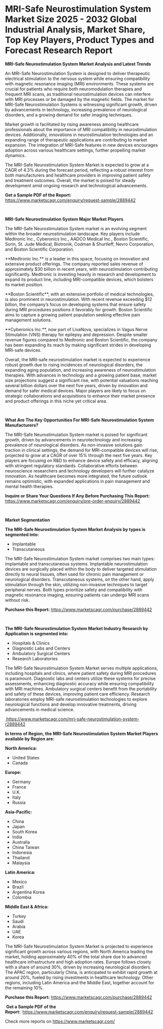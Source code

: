 <p><h1>MRI-Safe Neurostimulation System Market Size 2025 - 2032 Global Industrial Analysis, Market Share, Top Key Players, Product Types and Forecast Research Report</h1></p><p><strong>MRI-Safe Neurostimulation System Market Analysis and Latest Trends</strong></p>
<p><p>An MRI-Safe Neurostimulation System is designed to deliver therapeutic electrical stimulation to the nervous system while ensuring compatibility with magnetic resonance imaging (MRI) environments. These systems are crucial for patients who require both neuromodulation therapies and frequent MRI scans, as traditional neurostimulation devices can interfere with MRI processes or be damaged by the magnetic fields. The market for MRI-Safe Neurostimulation Systems is witnessing significant growth, driven by advancements in technology, increasing prevalence of neurological disorders, and a growing demand for safer imaging techniques.</p><p>Market growth is facilitated by rising awareness among healthcare professionals about the importance of MRI compatibility in neurostimulation devices. Additionally, innovations in neurostimulation technologies and an expanding range of therapeutic applications are contributing to market expansion. The integration of MRI-Safe features in new devices encourages adoption across various healthcare settings, further propelling market dynamics. </p><p>The MRI-Safe Neurostimulation System Market is expected to grow at a CAGR of 4.3% during the forecast period, reflecting a robust interest from both manufacturers and healthcare providers in improving patient safety and treatment outcomes. Overall, the market is poised for steady development amid ongoing research and technological advancements.</p></p>
<p><strong>Get a Sample PDF of the Report:&nbsp;</strong> <a href="https://www.marketscagr.com/enquiry/request-sample/2889442?utm_campaign=3095&utm_medium=2&utm_source=Github&utm_content=ia&utm_term=14032025&utm_id=mri-safe-neurostimulation-system">https://www.marketscagr.com/enquiry/request-sample/2889442</a></p>
<p>&nbsp;</p>
<p><strong>MRI-Safe Neurostimulation System Major Market Players</strong></p>
<p><p>The MRI-Safe Neurostimulation System market is an evolving segment within the broader neurostimulation landscape. Key players include Medtronic Inc., Cyberonics Inc., AADCO Medical Inc., Boston Scientific, Sorin, St. Jude Medical, Biotronik, Codman & Shurtleff, Nevro Corporation, and Boston Scientific Corporation.</p><p>**Medtronic Inc.** is a leader in this space, focusing on innovation and extensive product offerings. The company reported sales revenue of approximately $30 billion in recent years, with neurostimulation contributing significantly. Medtronic is investing heavily in research and development to expand its product line, including MRI-compatible devices, which bolsters its market position.</p><p>**Boston Scientific**, with an extensive portfolio of medical technologies, is also prominent in neurostimulation. With recent revenue exceeding $12 billion, the company’s focus on developing systems that ensure safety during MRI procedures positions it favorably for growth. Boston Scientific aims to capture a growing patient population seeking effective pain management solutions.</p><p>**Cyberonics Inc.**, now part of LivaNova, specializes in Vagus Nerve Stimulation (VNS) therapy for epilepsy and depression. Despite smaller revenue figures compared to Medtronic and Boston Scientific, the company has been expanding its reach by making significant strides in developing MRI-safe devices.</p><p>Overall, the MRI-safe neurostimulation market is expected to experience robust growth due to rising incidences of neurological disorders, the expanding aging population, and increasing awareness of neurostimulation therapies. With advances in technology and a growing patient base, market size projections suggest a significant rise, with potential valuations reaching several billion dollars over the next five years, driven by innovation and demand for safer medical devices. Major players are likely to focus on strategic collaborations and acquisitions to enhance their market presence and product offerings in this niche yet critical area.</p></p>
<p>&nbsp;</p>
<p><strong>What Are The Key Opportunities For MRI-Safe Neurostimulation System Manufacturers?</strong></p>
<p><p>The MRI-Safe Neurostimulation System market is poised for significant growth, driven by advancements in neurotechnology and increasing prevalence of neurological disorders. As non-invasive solutions gain traction in clinical settings, the demand for MRI-compatible devices will rise, projected to grow at a CAGR of over 15% through the next five years. Key players are focusing on R&D to enhance device safety and efficacy, aligning with stringent regulatory standards. Collaborative efforts between neuroscience researchers and technology developers will further catalyze innovation. As healthcare becomes more integrated, the future outlook remains optimistic, with expanded applications in pain management and mental health therapies.</p></p>
<p><strong>Inquire or Share Your Questions If Any Before Purchasing This Report:</strong> <a href="https://www.marketscagr.com/enquiry/pre-order-enquiry/2889442?utm_campaign=3095&utm_medium=2&utm_source=Github&utm_content=ia&utm_term=14032025&utm_id=mri-safe-neurostimulation-system">https://www.marketscagr.com/enquiry/pre-order-enquiry/2889442</a></p>
<p>&nbsp;</p>
<p><strong>Market Segmentation</strong></p>
<p><strong>The MRI-Safe Neurostimulation System Market Analysis by types is segmented into:</strong></p>
<p><ul><li>Implantable</li><li>Transcutaneous</li></ul></p>
<p><p>The MRI-Safe Neurostimulation System market comprises two main types: implantable and transcutaneous systems. Implantable neurostimulation devices are surgically placed within the body to deliver targeted stimulation directly to neural tissues, often used for chronic pain management or neurological disorders. Transcutaneous systems, on the other hand, apply stimulation through the skin, utilizing non-invasive techniques to target peripheral nerves. Both types prioritize safety and compatibility with magnetic resonance imaging, ensuring patients can undergo MRI scans without risk.</p></p>
<p><strong>Purchase this Report:&nbsp;</strong><a href="https://www.marketscagr.com/purchase/2889442?utm_campaign=3095&utm_medium=2&utm_source=Github&utm_content=ia&utm_term=14032025&utm_id=mri-safe-neurostimulation-system">https://www.marketscagr.com/purchase/2889442</a></p>
<p>&nbsp;</p>
<p><strong>The MRI-Safe Neurostimulation System Market Industry Research by Application is segmented into:</strong></p>
<p><ul><li>Hospitals & Clinics</li><li>Diagnostic Labs and Centers</li><li>Ambulatory Surgical Centers</li><li>Research Laboratories</li></ul></p>
<p><p>The MRI-Safe Neurostimulation System Market serves multiple applications, including hospitals and clinics, where patient safety during MRI procedures is paramount. Diagnostic labs and centers utilize these systems for precise assessments, enhancing diagnostic accuracy while ensuring compatibility with MRI machines. Ambulatory surgical centers benefit from the portability and safety of these devices, improving patient care efficiency. Research laboratories employ MRI-safe neurostimulation technologies to explore neurological functions and develop innovative treatments, driving advancements in medical science.</p></p>
<p><a href="https://www.marketscagr.com/mri-safe-neurostimulation-system-r2889442?utm_campaign=3095&utm_medium=2&utm_source=Github&utm_content=ia&utm_term=14032025&utm_id=mri-safe-neurostimulation-system">&nbsp;https://www.marketscagr.com/mri-safe-neurostimulation-system-r2889442</a></p>
<p><strong>In terms of Region, the MRI-Safe Neurostimulation System Market Players available by Region are:</strong></p>
<p>
    <p> <strong> North America: </strong>
        <ul>
            <li>United States</li>
            <li>Canada</li>
        </ul>
        </p> 
    <p> <strong> Europe: </strong>
        <ul>
            <li>Germany</li>
            <li>France</li>
            <li>U.K.</li>
            <li>Italy</li>
            <li>Russia</li>
        </ul>
        </p> 
    <p> <strong> Asia-Pacific: </strong>
        <ul>
            <li>China</li>
            <li>Japan</li>
            <li>South Korea</li>
            <li>India</li>
            <li>Australia</li>
            <li>China Taiwan</li>
            <li>Indonesia</li>
            <li>Thailand</li>
            <li>Malaysia</li>
        </ul>
        </p> 
    <p> <strong> Latin America: </strong>
        <ul>
            <li>Mexico</li>
            <li>Brazil</li>
            <li>Argentina Korea</li>
            <li>Colombia</li>
        </ul>
        </p> 
    <p> <strong> Middle East & Africa: </strong>
        <ul>
            <li>Turkey</li>
            <li>Saudi</li>
            <li>Arabia</li>
            <li>UAE</li>
            <li>Korea</li>
        </ul>
    </p>
    </p>
<p><p>The MRI-Safe Neurostimulation System Market is projected to experience significant growth across various regions, with North America leading the market, holding approximately 40% of the total share due to advanced healthcare infrastructure and high adoption rates. Europe follows closely with a share of around 30%, driven by increasing neurological disorders. The APAC region, particularly China, is anticipated to exhibit rapid growth at around 20%, fueled by rising investments in healthcare technology. Other regions, including Latin America and the Middle East, together account for the remaining 10%.</p></p>
<p><strong>Purchase this Report: </strong><a href="https://www.marketscagr.com/purchase/2889442?utm_campaign=3095&utm_medium=2&utm_source=Github&utm_content=ia&utm_term=14032025&utm_id=mri-safe-neurostimulation-system">https://www.marketscagr.com/purchase/2889442</a></p>
<p>&nbsp;<strong>Get a Sample PDF of the Report:&nbsp;&nbsp;</strong><a href="https://www.marketscagr.com/enquiry/request-sample/2889442?utm_campaign=3095&utm_medium=2&utm_source=Github&utm_content=ia&utm_term=14032025&utm_id=mri-safe-neurostimulation-system">https://www.marketscagr.com/enquiry/request-sample/2889442</a></p>
<p><strong></strong></p>
<p>Check more reports on <a href="https://www.marketscagr.com/?utm_campaign=3095&utm_medium=2&utm_source=Github&utm_content=ia&utm_term=14032025&utm_id=mri-safe-neurostimulation-system">https://www.marketscagr.com/</a></p>